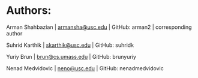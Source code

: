 # Authors:

Arman Shahbazian | armansha@usc.edu | GitHub: arman2 | corresponding author

Suhrid Karthik | skarthik@usc.edu | GitHub: suhridk

Yuriy Brun | brun@cs.umass.edu | GitHub: brunyuriy

Nenad Medvidovic | neno@usc.edu | GitHub: nenadmedvidovic
